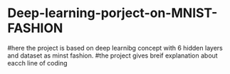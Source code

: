 # Deep-learning-porject-on-MNIST-FASHION
#here the project is based on deep learnibg concept with 6 hidden layers and dataset as minst fashion.
#the project gives breif explanation about eacch line of coding
